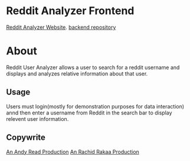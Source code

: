 # Reddit Analyzer Frontend
[Reddit Analyzer Website](https://rachid1982fsb.github.io/RedditAnalyzerFrontendH/).
[backend repository](https://github.com/rachid1982fsb/RedditAnalyzerBackendH)

# About
Reddit User Analyzer allows a user to search for a reddit username and displays and analyzes relative information about that user.

## Usage

Users must login(mostly for demonstration purposes for data interaction) annd then enter a username from Reddit in the search bar to display relevent user information.

## Copywrite

[An Andy Read Production](https://www.linkedin.com/in/andrew-read-983aaa74)
[An Rachid Rakaa Production](https://www.linkedin.com/in/rachid1982fsb/)
